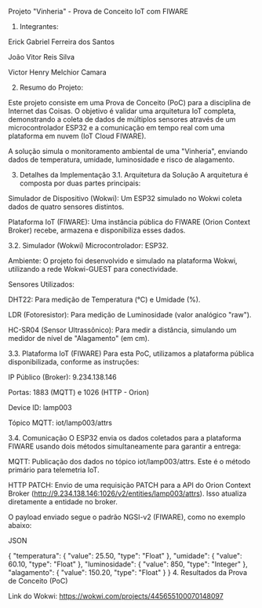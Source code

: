 Projeto "Vinheria" - Prova de Conceito IoT com FIWARE
1. Integrantes:

Erick Gabriel Ferreira dos Santos

João Vitor Reis Silva

Victor Henry Melchior Camara

2. Resumo do Projeto: 

Este projeto consiste em uma Prova de Conceito (PoC) para a disciplina de Internet das Coisas. O objetivo é validar uma arquitetura IoT completa, demonstrando a coleta de dados de múltiplos sensores através de um microcontrolador ESP32 e a comunicação em tempo real com uma plataforma em nuvem (IoT Cloud FIWARE).

A solução simula o monitoramento ambiental de uma "Vinheria", enviando dados de temperatura, umidade, luminosidade e risco de alagamento.

3. Detalhes da Implementação
3.1. Arquitetura da Solução
A arquitetura é composta por duas partes principais:

Simulador de Dispositivo (Wokwi): Um ESP32 simulado no Wokwi coleta dados de quatro sensores distintos.

Plataforma IoT (FIWARE): Uma instância pública do FIWARE (Orion Context Broker) recebe, armazena e disponibiliza esses dados.

3.2. Simulador (Wokwi)
Microcontrolador: ESP32.

Ambiente: O projeto foi desenvolvido e simulado na plataforma Wokwi, utilizando a rede Wokwi-GUEST para conectividade.

Sensores Utilizados:

DHT22: Para medição de Temperatura (°C) e Umidade (%).

LDR (Fotoresistor): Para medição de Luminosidade (valor analógico "raw").

HC-SR04 (Sensor Ultrassônico): Para medir a distância, simulando um medidor de nível de "Alagamento" (em cm).

3.3. Plataforma IoT (FIWARE)
Para esta PoC, utilizamos a plataforma pública disponibilizada, conforme as instruções:

IP Público (Broker): 9.234.138.146

Portas: 1883 (MQTT) e 1026 (HTTP - Orion)

Device ID: lamp003

Tópico MQTT: iot/lamp003/attrs

3.4. Comunicação
O ESP32 envia os dados coletados para a plataforma FIWARE usando dois métodos simultaneamente para garantir a entrega:

MQTT: Publicação dos dados no tópico iot/lamp003/attrs. Este é o método primário para telemetria IoT.

HTTP PATCH: Envio de uma requisição PATCH para a API do Orion Context Broker (http://9.234.138.146:1026/v2/entities/lamp003/attrs). Isso atualiza diretamente a entidade no broker.

O payload enviado segue o padrão NGSI-v2 (FIWARE), como no exemplo abaixo:

JSON

{
  "temperatura": { "value": 25.50, "type": "Float" },
  "umidade": { "value": 60.10, "type": "Float" },
  "luminosidade": { "value": 850, "type": "Integer" },
  "alagamento": { "value": 150.20, "type": "Float" }
}
4. Resultados da Prova de Conceito (PoC)

Link do Wokwi: https://wokwi.com/projects/445655100070148097
